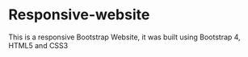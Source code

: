 # Responsive-website
This is a responsive Bootstrap Website, it was built using Bootstrap 4, HTML5 and CSS3
